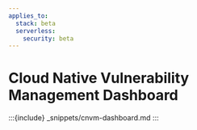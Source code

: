 ```yaml
---
applies_to:
  stack: beta
  serverless:
    security: beta
---
```


# Cloud Native Vulnerability Management Dashboard

:::{include} _snippets/cnvm-dashboard.md
:::

